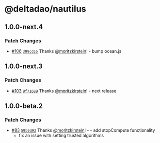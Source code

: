 # @deltadao/nautilus

## 1.0.0-next.4

### Patch Changes

- [#106](https://github.com/deltaDAO/nautilus/pull/106) [`399cd55`](https://github.com/deltaDAO/nautilus/commit/399cd55ead131534f0165ef01f698553cb26290d) Thanks [@moritzkirstein](https://github.com/moritzkirstein)! - bump ocean.js

## 1.0.0-next.3

### Patch Changes

- [#103](https://github.com/deltaDAO/nautilus/pull/103) [`8f71689`](https://github.com/deltaDAO/nautilus/commit/8f71689b3cd4fa02502e01adddfe309afecdf5d2) Thanks [@moritzkirstein](https://github.com/moritzkirstein)! - next release

## 1.0.0-beta.2

### Patch Changes

- [#83](https://github.com/deltaDAO/nautilus/pull/83) [`59b5d93`](https://github.com/deltaDAO/nautilus/commit/59b5d9348ca75300523c9857eba1f99abe441c01) Thanks [@moritzkirstein](https://github.com/moritzkirstein)! - - add stopCompute functionality
  - fix an issue with setting trusted algorithms

